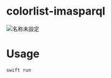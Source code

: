 # colorlist-imasparql

![名称未設定](https://user-images.githubusercontent.com/11156/118980913-c0831500-b9b4-11eb-8a54-881093500775.jpeg)

# Usage

```
swift run
```
